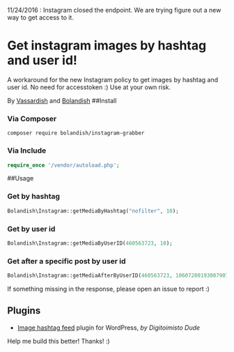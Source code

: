 11/24/2016 : Instagram closed the endpoint. We are trying figure out a new way to get access to it.

# Get instagram images by hashtag and user id!
A workaround for the new Instagram policy to get images by hashtag and user id.
No need for accesstoken :)
Use at your own risk.

By [Vassardish](https://github.com/Vassard) and [Bolandish](https://github.com/Bolandish)
##Install

### Via Composer
```shell
composer require bolandish/instagram-grabber
```

### Via Include
```php
require_once '/vendor/autoload.php';
```

##Usage

### Get by hashtag
```php
Bolandish\Instagram::getMediaByHashtag("nofilter", 10);
```

### Get by user id
```php
Bolandish\Instagram::getMediaByUserID(460563723, 10);
```

### Get after a specific post by user id
```php
Bolandish\Instagram::getMediaAfterByUserID(460563723, 1060728019300790746, 10);
```

If something missing in the response, please open an issue to report :)

## Plugins
* [Image hashtag feed](https://github.com/digitoimistodude/image-hashtag-feed) plugin for WordPress, _by Digitoimisto Dude_

Help me build this better! Thanks! :)
